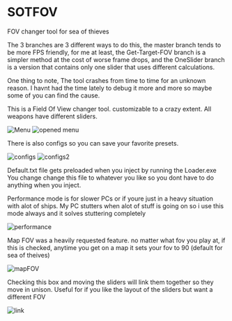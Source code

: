 # SOTFOV
FOV changer tool for sea of thieves

The 3 branches are 3 different ways to do this, the master branch tends to be more FPS friendly, for me at least, the Get-Target-FOV branch is a simpler method at the cost of worse frame drops, and the OneSlider branch is a version that contains only one slider that uses different calculations.

One thing to note, The tool crashes from time to time for an unknown reason. I havnt had the time lately to debug it more and more so maybe some of you can find the cause.


This is a Field Of View changer tool. customizable to a crazy extent.
All weapons have different sliders.

![Menu](https://user-images.githubusercontent.com/92900622/178387830-e6cfcedc-b994-477e-ab42-fbf142337186.png)
![opened menu](https://user-images.githubusercontent.com/92900622/178388005-4ffd4b36-7d3a-4357-9e45-5e40b60ad758.png)


There is also configs so you can save your favorite presets.

![configs](https://user-images.githubusercontent.com/92900622/178388046-70c4f391-6715-426b-9e67-75bff5c16dac.png)
![configs2](https://user-images.githubusercontent.com/92900622/178388049-a1d8ab68-06f1-4aef-830d-91bdf8da533b.png)

Default.txt file gets preloaded when you inject by running the Loader.exe
You change change this file to whatever you like so you dont have to do anything when you inject.


Performance mode is for slower PCs or if youre just in a heavy situation with alot of ships.
My PC stutters when alot of stuff is going on so i use this mode always and it solves stuttering completely

![performance](https://user-images.githubusercontent.com/92900622/178388135-6d4bc0a8-49d6-41d1-9e3f-77bdfd4d1fd8.png)

Map FOV was a heavily requested feature. no matter what fov you play at, if this is checked, anytime you get on a map it sets your fov to 90 (default for sea of theives)

![mapFOV](https://user-images.githubusercontent.com/92900622/178388431-c1745cd5-c162-4cc7-bab6-8f9f51caa5a0.png)

Checking this box and moving the sliders will link them together so they move in unison.
Useful for if you like the layout of the sliders but want a different FOV

![link](https://user-images.githubusercontent.com/92900622/178388512-b4986db9-50d0-4918-8dc9-3770edfc1b26.png)
